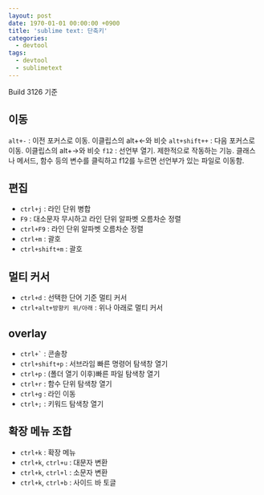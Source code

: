 ```yaml
---
layout: post
date: 1970-01-01 00:00:00 +0900
title: 'sublime text: 단축키'
categories:
  - devtool
tags:
  - devtool
  - sublimetext
---
```


Build 3126 기준

## 이동
`alt+-` : 이전 포커스로 이동. 이클립스의 alt+←와 비슷
`alt+shift++` : 다음 포커스로 이동. 이클립스의 alt+→와 비슷
`f12` : 선언부 열기. 제한적으로 작동하는 기능. 클래스나 메서드, 함수 등의 변수를 클릭하고 f12를 누르면 선언부가 있는 파일로 이동함.

## 편집
- `ctrl+j` : 라인 단위 병합
- `F9` : 대소문자 무시하고 라인 단위 알파벳 오름차순 정렬
- `ctrl+F9` : 라인 단위 알파벳 오름차순 정렬
- `ctrl+m` : 괄호
- `ctrl+shift+m` : 괄호

## 멀티 커서
- `ctrl+d` : 선택한 단어 기준 멀티 커서
- `ctrl+alt+방향키 위/아래` : 위나 아래로 멀티 커서

## overlay
- `` ctrl+` `` : 콘솔창
- `ctrl+shift+p` : 서브라임 빠른 명령어 탐색창 열기
- `ctrl+p` : (폴더 열기 이후)빠른 파일 탐색창 열기
- `ctrl+r` : 함수 단위 탐색창 열기
- `ctrl+g` : 라인 이동
- `ctrl+;` : 키워드 탐색창 열기

## 확장 메뉴 조합
- `ctrl+k` : 확장 메뉴
- `ctrl+k`, `ctrl+u` : 대문자 변환
- `ctrl+k`, `ctrl+l` : 소문자 변환
- `ctrl+k`, `ctrl+b` : 사이드 바 토글
